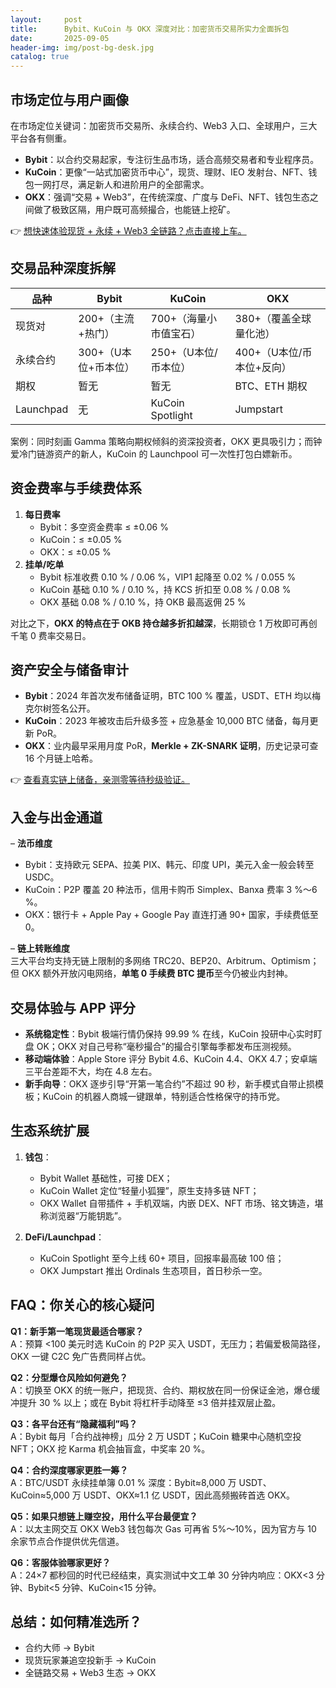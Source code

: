 ```yaml
---
layout:     post
title:      Bybit、KuCoin 与 OKX 深度对比：加密货币交易所实力全面拆包
date:       2025-09-05
header-img: img/post-bg-desk.jpg
catalog: true
---
```


## 市场定位与用户画像
在市场定位关键词：加密货币交易所、永续合约、Web3 入口、全球用户，三大平台各有侧重。

- **Bybit**：以合约交易起家，专注衍生品市场，适合高频交易者和专业程序员。  
- **KuCoin**：更像“一站式加密货币中心”，现货、理财、IEO 发射台、NFT、钱包一网打尽，满足新人和进阶用户的全部需求。  
- **OKX**：强调“交易 + Web3”，在传统深度、广度与 DeFi、NFT、钱包生态之间做了极致区隔，用户既可高频撮合，也能链上挖矿。

👉 [想快速体验现货 + 永续 + Web3 全链路？点击直接上车。](https://okxdog.com/)

## 交易品种深度拆解
| 品种         | Bybit                     | KuCoin                    | OKX                        |
|--------------|---------------------------|---------------------------|----------------------------|
| 现货对       | 200+（主流+热门）         | 700+（海量小市值宝石）    | 380+（覆盖全球量化池）     |
| 永续合约     | 300+（U本位+币本位）       | 250+（U本位/币本位）       | 400+（U本位/币本位+反向）  |
| 期权         | 暂无                      | 暂无                      | BTC、ETH 期权              |
| Launchpad    | 无                        | KuCoin Spotlight          | Jumpstart                |

案例：同时刻画 Gamma 策略向期权倾斜的资深投资者，OKX 更具吸引力；而钟爱冷门链游资产的新人，KuCoin 的 Launchpool 可一次性打包白嫖新币。

## 资金费率与手续费体系
1. **每日费率**  
   - Bybit：多空资金费率 ≤ ±0.06 %  
   - KuCoin：≤ ±0.05 %  
   - OKX：≤ ±0.05 %  
2. **挂单/吃单**  
   - Bybit 标准收费 0.10 % / 0.06 %，VIP1 起降至 0.02 % / 0.055 %  
   - KuCoin 基础 0.10 % / 0.10 %，持 KCS 折扣至 0.08 % / 0.08 %  
   - OKX 基础 0.08 % / 0.10 %，持 OKB 最高返佣 25 %  

对比之下，**OKX 的特点在于 OKB 持仓越多折扣越深**，长期锁仓 1 万枚即可再创千笔 0 费率交易日。

## 资产安全与储备审计
- **Bybit**：2024 年首次发布储备证明，BTC 100 % 覆盖，USDT、ETH 均以梅克尔树签名公开。  
- **KuCoin**：2023 年被攻击后升级多签 + 应急基金 10,000 BTC 储备，每月更新 PoR。  
- **OKX**：业内最早采用月度 PoR，**Merkle + ZK-SNARK 证明**，历史记录可查 16 个月链上哈希。

👉 [查看真实链上储备，亲测零等待秒级验证。](https://okxdog.com/)

## 入金与出金通道
– **法币维度**  
  - Bybit：支持欧元 SEPA、拉美 PIX、韩元、印度 UPI，美元入金一般会转至 USDC。  
  - KuCoin：P2P 覆盖 20 种法币，信用卡购币 Simplex、Banxa 费率 3 %～6 %。  
  - OKX：银行卡 + Apple Pay + Google Pay 直连打通 90+ 国家，手续费低至 0。  

– **链上转账维度**  
  三大平台均支持无链上限制的多网络 TRC20、BEP20、Arbitrum、Optimism；但 OKX 额外开放闪电网络，**单笔 0 手续费 BTC 提币**至今仍被业内封神。

## 交易体验与 APP 评分
- **系统稳定性**：Bybit 极端行情仍保持 99.99 % 在线，KuCoin 投研中心实时盯盘 OK；OKX 对自己号称“毫秒撮合”的撮合引擎每季都发布压测视频。  
- **移动端体验**：Apple Store 评分 Bybit 4.6、KuCoin 4.4、OKX 4.7；安卓端三平台差距不大，均在 4.8 左右。  
- **新手向导**：OKX 逐步引导“开第一笔合约”不超过 90 秒，新手模式自带止损模板；KuCoin 的机器人商城一键跟单，特别适合性格保守的持币党。

## 生态系统扩展
1. **钱包**：  
   - Bybit Wallet 基础性，可接 DEX；  
   - KuCoin Wallet 定位“轻量小狐狸”，原生支持多链 NFT；  
   - OKX Wallet 自带插件 + 手机双端，内嵌 DEX、NFT 市场、铭文铸造，堪称浏览器“万能钥匙”。

2. **DeFi/Launchpad**：  
   - KuCoin Spotlight 至今上线 60+ 项目，回报率最高破 100 倍；  
   - OKX Jumpstart 推出 Ordinals 生态项目，首日秒杀一空。  

## FAQ：你关心的核心疑问

**Q1：新手第一笔现货最适合哪家？**  
A：预算 <100 美元时选 KuCoin 的 P2P 买入 USDT，无压力；若偏爱极简路径，OKX 一键 C2C 免广告费同样占优。

**Q2：分型爆仓风险如何避免？**  
A：切换至 OKX 的统一账户，把现货、合约、期权放在同一份保证金池，爆仓缓冲提升 30 % 以上；或在 Bybit 将杠杆手动降至 ≤3 倍并挂双层止盈。

**Q3：各平台还有“隐藏福利”吗？**  
A：Bybit 每月「合约战神榜」瓜分 2 万 USDT；KuCoin 糖果中心随机空投 NFT；OKX 挖 Karma 机会抽盲盒，中奖率 20 %。

**Q4：合约深度哪家更胜一筹？**  
A：BTC/USDT 永续挂单簿 0.01 % 深度：Bybit≈8,000 万 USDT、KuCoin≈5,000 万 USDT、OKX≈1.1 亿 USDT，因此高频搬砖首选 OKX。

**Q5：如果只想链上赚空投，用什么平台最便宜？**  
A：以太主网交互 OKX Web3 钱包每次 Gas 可再省 5%～10%，因为官方与 10 余家节点合作提供优先信道。

**Q6：客服体验哪家更好？**  
A：24×7 都秒回的时代已经结束，真实测试中文工单 30 分钟内响应：OKX<3 分钟、Bybit<5 分钟、KuCoin<15 分钟。

## 总结：如何精准选所？
- 合约大师 → Bybit  
- 现货玩家兼追空投新手 → KuCoin  
- 全链路交易 + Web3 生态 → OKX